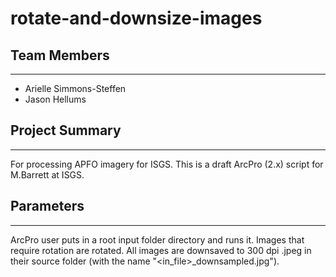# rotate-and-downsize-images

## Team Members
***

* Arielle Simmons-Steffen
* Jason Hellums

## Project Summary
***

For processing APFO imagery for ISGS. This is a draft ArcPro (2.x) script for M.Barrett at ISGS.

## Parameters
***

ArcPro user puts in a root input folder directory and runs it. Images that require rotation are rotated. All images are downsaved to 300 dpi .jpeg in their source folder (with the name "<in_file>_downsampled.jpg").  

